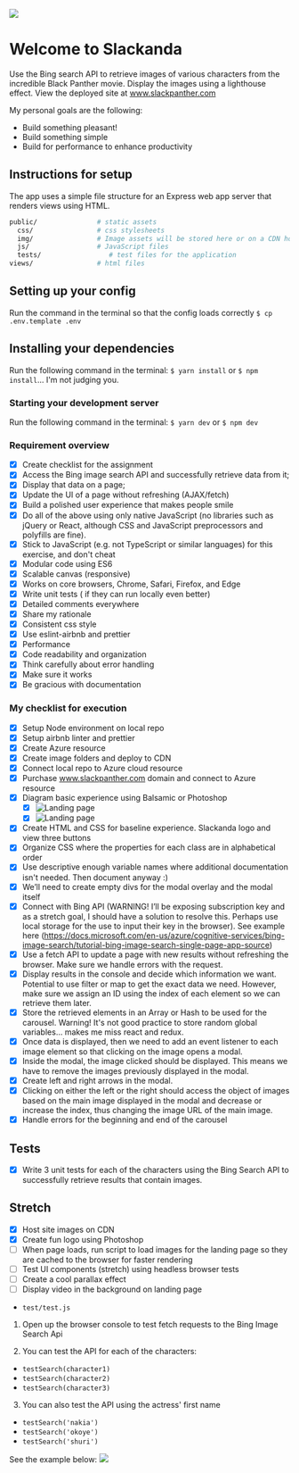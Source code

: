 ![](https://cdnresoltzcus.blob.core.windows.net/images/thumbnails/trx/slack-panther-logo.png)

# Welcome to Slackanda

Use the Bing search API to retrieve images of various characters from the incredible Black Panther movie. Display the images using a lighthouse effect. View the deployed site at www.slackpanther.com

My personal goals are the following:

* Build something pleasant!
* Build something simple
* Build for performance to enhance productivity

## Instructions for setup

The app uses a simple file structure for an Express web app server that renders views using HTML.

```sh
public/               # static assets
  css/                # css stylesheets
  img/                # Image assets will be stored here or on a CDN hosted on Azure
  js/                 # JavaScript files
  tests/                 # test files for the application
views/                # html files
```

## Setting up your config

Run the command in the terminal so that the config loads correctly
`$ cp .env.template .env`

## Installing your dependencies

Run the following command in the terminal:
`$ yarn install` or `$ npm install`... I'm not judging you.

### Starting your development server

Run the following command in the terminal:
`$ yarn dev` or `$ npm dev`

### Requirement overview

* [x] Create checklist for the assignment
* [x] Access the Bing image search API and successfully retrieve data from it;
* [x] Display that data on a page;
* [x] Update the UI of a page without refreshing (AJAX/fetch)
* [x] Build a polished user experience that makes people smile
* [x] Do all of the above using only native JavaScript (no libraries such as jQuery or React, although CSS and JavaScript preprocessors and polyfills are fine).
* [x] Stick to JavaScript (e.g. not TypeScript or similar languages) for this exercise, and don't cheat
* [x] Modular code using ES6
* [x] Scalable canvas (responsive)
* [x] Works on core browsers, Chrome, Safari, Firefox, and Edge
* [x] Write unit tests ( if they can run locally even better)
* [x] Detailed comments everywhere
* [x] Share my rationale
* [x] Consistent css style
* [x] Use eslint-airbnb and prettier
* [x] Performance
* [x] Code readability and organization
* [x] Think carefully about error handling
* [x] Make sure it works
* [x] Be gracious with documentation

### My checklist for execution

* [x] Setup Node environment on local repo
* [x] Setup airbnb linter and prettier
* [x] Create Azure resource
* [x] Create image folders and deploy to CDN
* [x] Connect local repo to Azure cloud resource
* [x] Purchase www.slackpanther.com domain and connect to Azure resource
* [x] Diagram basic experience using Balsamic or Photoshop
  * [x] ![Landing page](https://cdnresoltzcus.blob.core.windows.net/images/thumbnails/trx/landing-screen.png)
  * [x] ![Landing page](https://cdnresoltzcus.blob.core.windows.net/images/thumbnails/trx/lighthouseview.png)
* [x] Create HTML and CSS for baseline experience. Slackanda logo and view three buttons
* [x] Organize CSS where the properties for each class are in alphabetical order
* [x] Use descriptive enough variable names where additional documentation isn't needed. Then document anyway :)
* [x] We’ll need to create empty divs for the modal overlay and the modal itself
* [x] Connect with Bing API (WARNING! I’ll be exposing subscription key and as a stretch goal, I should have a solution to resolve this. Perhaps use local storage for the use to input their key in the browser). See example here (https://docs.microsoft.com/en-us/azure/cognitive-services/bing-image-search/tutorial-bing-image-search-single-page-app-source)
* [x] Use a fetch API to update a page with new results without refreshing the browser. Make sure we handle errors with the request.
* [x] Display results in the console and decide which information we want. Potential to use filter or map to get the exact data we need. However, make sure we assign an ID using the index of each element so we can retrieve them later.
* [x] Store the retrieved elements in an Array or Hash to be used for the carousel. Warning! It's not good practice to store random global variables... makes me miss react and redux.
* [x] Once data is displayed, then we need to add an event listener to each image element so that clicking on the image opens a modal.
* [x] Inside the modal, the image clicked should be displayed. This means we have to remove the images previously displayed in the modal.
* [x] Create left and right arrows in the modal.
* [x] Clicking on either the left or the right should access the object of images based on the main image displayed in the modal and decrease or increase the index, thus changing the image URL of the main image.
* [x] Handle errors for the beginning and end of the carousel

## Tests

* [x] Write 3 unit tests for each of the characters using the Bing Search API to successfully retrieve results that contain images.

## Stretch

* [x] Host site images on CDN
* [x] Create fun logo using Photoshop
* [ ] When page loads, run script to load images for the landing page so they are cached to the browser for faster rendering
* [ ] Test UI components (stretch) using headless browser tests
* [ ] Create a cool parallax effect
* [ ] Display video in the background on landing page

- `test/test.js`

1.  Open up the browser console to test fetch requests to the Bing Image Search Api

2.  You can test the API for each of the characters:

* `testSearch(character1)`
* `testSearch(character2)`
* `testSearch(character3)`

3.  You can also test the API using the actress' first name

* `testSearch('nakia')`
* `testSearch('okoye')`
* `testSearch('shuri')`

See the example below:
![](https://cdnresoltzcus.blob.core.windows.net/images/thumbnails/trx/testSnapshot.png)

